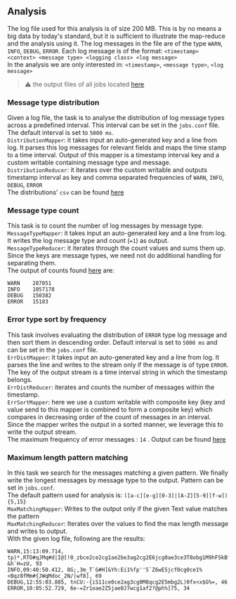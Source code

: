 ## Analysis
The log file used for this analysis is of size 200 MB. This is by no means a big data by today's standard, but it is sufficient to illustrate the map-reduce and the analysis using it.
The log messages in the file are of the type `WARN`, `INFO`, `DEBUG`, `ERROR`.
Each log message is of the format: `<timestamp> <context> <message type> <logging class> <log message>` <br />
In the analysis we are only interested in: `<timestamp>`, `<message type>`, `<log message>`

> :warning: the output files of all jobs located [here](../aws-output)

### Message type distribution
Given a log file, the task is to analyse the distribution of log message types across a predefined interval. This interval can be set in the `jobs.conf` file. The default interval is set to `5000 ms`.<br />
`DistributionMapper`: it takes input an auto-generated key and a line from log. It parses this log messages for relevant fields and maps the time stamp to a time interval. Output of this mapper is a timestamp interval key and a custom writable containing message type and message.<br />
`DistributionReducer`: it iterates over the custom writable and outputs timestamp interval as key and comma separated frequencies of `WARN`, `INFO`, `DEBUG`, `ERROR`<br />
The distributions' `csv` can be found [here](../aws-output/jobs_distribution)

### Message type count
This task is to count the number of log messages by message type. <br />
`MessageTypeMapper`: it takes input an auto-generated key and a line from log. It writes the log message type and count (`=1`) as output.
`MessageTypeReducer`: it iterates through the count values and sums them up. Since the keys are message types, we need not do additional handling for separating them.<br />
The output of counts found [here](../aws-output/message_types) are:
```console
WARN	287851
INFO	1057178
DEBUG	150382
ERROR	15103
```

### Error type sort by frequency
This task involves evaluating the distribution of `ERROR` type log message and then sort them in descending order. Default interval is set to `5000 ms` and can be set in the `jobs.conf` file.<br />
`ErrDistMapper`: it takes input an auto-generated key and a line from log. It parses the line and writes to the stream only if the message is of type `ERROR`. The key of the output stream is a time interval string in which the timestamp belongs.<br />
`ErrDistReducer`: iterates and counts the number of messages within the timestamp. <br />
`ErrSortMapper`: here we use a custom writable with composite key (key and value send to this mapper is combined to form a composite key) which compares in decreasing order of the count of messages in an interval. Since the mapper writes the output in a sorted manner, we leverage this to write the output stream.<br />
The maximum frequency of error messages : `14` . Output can be found [here](../aws-output/err_dist_sort)

### Maximum length pattern matching
In this task we search for the messages matching a given pattern. We finally write the longest messages by message type to the output. Pattern can be set in `jobs.conf`. <br />
The default pattern used for analysis is: `([a-c][e-g][0-3]|[A-Z][5-9][f-w]){5,15}`<br />
`MaxMatchingMapper`: Writes to the output only if the given Text value matches the pattern<br />
`MaxMatchingReducer`: Iterates over the values to find the max length message and writes to output.<br />
With the given log file, following are the results:
```console
WARN,15:13:09.714, tp)*,RTO#qJMq#d|I@[!0_zbce2ce2cg1ae2be3ag2cg2E6jcg0ae3ce3T8obg1M9hF5kBfnqt&%q's#@cwMP?&h`H=zU, 93
INFO,09:40:50.412, 8G;,3m_T`G#H]&Yh:Ei1%fp''5`Z6wE5jcf0cg0ce1%<Bqz8fMm#{JWqMdoc_2N/|wf8], 69
DEBUG,12:55:03.885, tnCU:-{iS11ce0ce2ag3cg0M8qcg2E5mbg2L)0fx<x$G%=, 46
ERROR,10:05:52.729, 6e-=Zr1oae2Z5jae0J7wcg1af2?@ph%]75, 34
```

